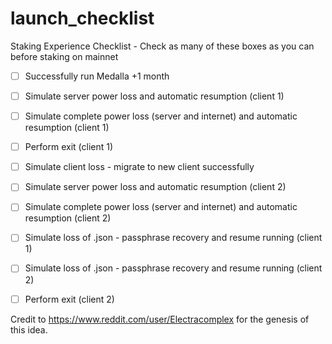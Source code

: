 # launch_checklist
Staking Experience Checklist - Check as many of these boxes as you can before staking on mainnet


- [ ] Successfully run Medalla +1 month

- [ ] Simulate server power loss and automatic resumption (client 1)

- [ ] Simulate complete power loss (server and internet) and automatic resumption (client 1)

- [ ] Perform exit (client 1)

- [ ] Simulate client loss - migrate to new client successfully

- [ ] Simulate server power loss and automatic resumption (client 2)

- [ ] Simulate complete power loss (server and internet) and automatic resumption (client 2)

- [ ] Simulate loss of .json - passphrase recovery and resume running (client 1)

- [ ] Simulate loss of .json - passphrase recovery and resume running (client 2)

- [ ] Perform exit (client 2)


Credit to https://www.reddit.com/user/Electracomplex for the genesis of this idea.
